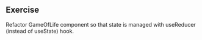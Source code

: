 ## Exercise

Refactor GameOfLife component so that state is managed with useReducer (instead of useState) hook.
